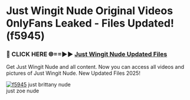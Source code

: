 # Just Wingit Nude Original Videos 0nlyFans Leaked - Files Updated! (f5945)

<h3>🔴 CLICK HERE 🌐==►► <a href="https://tinyurl.com/yrmya6cz" rel="nofollow">Just Wingit Nude Updated Files</a></h3>

Get Just Wingit Nude and all content. Now you can access all videos and pictures of Just Wingit Nude. New Updated Files 2025!

[![f5945](https://i.imgur.com/FMdXYCs.gif)](https://tinyurl.com/yrmya6cz)
just brittany nude<br>
just zoe nude